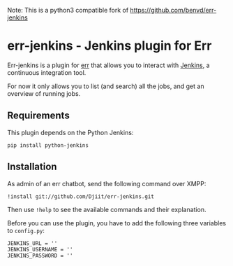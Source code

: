 Note: This is a python3 compatible fork of https://github.com/benvd/err-jenkins

# err-jenkins - Jenkins plugin for Err

Err-jenkins is a plugin for [err](https://github.com/gbin/err) that allows you to interact with [Jenkins](http://jenkins-ci.org), a continuous integration tool.

For now it only allows you to list (and search) all the jobs, and get an overview of running jobs.

## Requirements

This plugin depends on the Python Jenkins:

    pip install python-jenkins

## Installation

As admin of an err chatbot, send the following command over XMPP:

    !install git://github.com/Djiit/err-jenkins.git

Then use `!help` to see the available commands and their explanation.

Before you can use the plugin, you have to add the following three variables to `config.py`:

    JENKINS_URL = ''
    JENKINS_USERNAME = ''
    JENKINS_PASSWORD = ''
